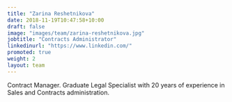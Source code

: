 ```yaml
---
title: "Zarina Reshetnikova"
date: 2018-11-19T10:47:58+10:00
draft: false
image: "images/team/zarina-reshetnikova.jpg"
jobtitle: "Contracts Administrator"
linkedinurl: "https://www.linkedin.com/"
promoted: true
weight: 2
layout: team
---
```

Contract Manager. Graduate Legal Specialist with 20 years of experience in Sales and Contracts administration.